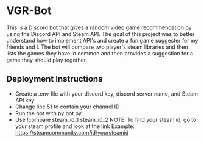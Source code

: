 # VGR-Bot
This is a Discord bot that gives a random video game recommendation by using the Discord API and Steam API.
The goal of this project was to better understand how to implement API's and create a fun game suggester for my friends and I.
The bot will compare two player's steam libraries and then lists the games they have in common and then provides a suggestion for a game they should play together.

## Deployment Instructions
 - Create a .env file with your discord key, discord server name, and Steam API key
 - Change line 51 to contain your channel ID
 - Run the bot with py bot.py
 - Use !compare steam_id_1 steam_id_2
 NOTE: To find your steam id, go to your steam profile and look at the link
 Example: https://steamcommunity.com/id/yoursteamid
